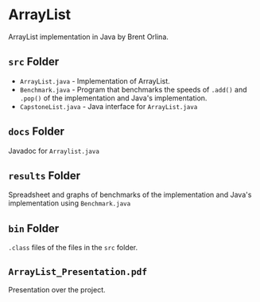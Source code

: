 # ArrayList
ArrayList implementation in Java by Brent Orlina. 

## `src` Folder
- `ArrayList.java` - Implementation of ArrayList.  
- `Benchmark.java` - Program that benchmarks the speeds of `.add()` and `.pop()` of the implementation and Java's implementation.  
- `CapstoneList.java` - Java interface for `ArrayList.java`  

## `docs` Folder
Javadoc for `Arraylist.java`  

## `results` Folder
Spreadsheet and graphs of benchmarks of the implementation and Java's implementation using `Benchmark.java`  

## `bin` Folder
`.class` files of the files in the `src` folder.  

## `ArrayList_Presentation.pdf`
Presentation over the project.
